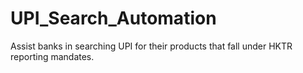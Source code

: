 # UPI_Search_Automation
Assist banks in searching UPI for their products that fall under HKTR reporting mandates.
